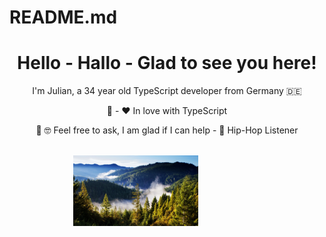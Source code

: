 # README.md

<div style="text-align: center">
</div>

<h1 align="center">Hello - Hallo - Glad to see you here!</h1>

<p align="center">
  I'm Julian, a 34 year old TypeScript developer from Germany 🇩🇪
</p>
<p align="center">
  👀   - ♥️ In love with
  TypeScript
</p>
<p align="center">
  🚀  🤓 Feel free to ask, I am glad if I can help - 🌴
  Hip-Hop Listener
</p>

<br />

<div align="center">
  <img
    width="200"
    style="margin-right: 100px"
    align="center"
    src="sunlight-landscape-forest-mountains-lake-nature-reflection-clouds-morning-mist-national-park-valley-mountain-pass-wilderness-Alps-ridge-cloud-tree-autumn-leaf-mountain-meadow-atmospheric-phenomenon-woody-plant-mountainous-landforms-landform.jpg"
  />
</div>
